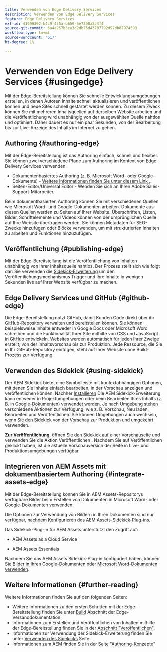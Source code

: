 ```yaml
---
title: Verwenden von Edge Delivery Services
description: Verwenden von Edge Delivery Services
feature: Edge Delivery Services
exl-id: 41999302-b4c9-4f5a-b659-6e7398a3c4f4
source-git-commit: 6a4a257b3ca3d2db76d43707792d97db87974593
workflow-type: tm+mt
source-wordcount: '617'
ht-degree: 1%

---
```


# Verwenden von Edge Delivery Services {#usingedge}

Mit der Edge-Bereitstellung können Sie schnelle Entwicklungsumgebungen erstellen, in denen Autoren Inhalte schnell aktualisieren und veröffentlichen können und neue Sites schnell gestartet werden können. Zu diesem Zweck können Sie mit mehreren Inhaltsquellen auf derselben Website arbeiten und die Veröffentlichung wird unabhängig von der ausgewählten Quelle nahtlos und optimiert. Daher dauert es nur ein paar Sekunden, von der Bearbeitung bis zur Live-Anzeige des Inhalts im Internet zu gehen.

## Authoring {#authoring-edge}

Mit der Edge-Bereitstellung ist das Authoring einfach, schnell und flexibel. Sie können zwei verschiedene Pfade zum Authoring im Kontext von Edge Delivery Services verwenden:

* Dokumentenbasiertes Authoring (z. B. Microsoft Word- oder Google-Dokumente) - [Weitere Informationen finden Sie unter diesem Link .](https://www.hlx.live/docs/authoring).
* Seiten-Editor/Universal Editor - Wenden Sie sich an Ihren Adobe Sales-Support-Mitarbeiter.

Beim dokumentbasierten Authoring können Sie mit verschiedenen Quellen wie Microsoft Word- und Google-Dokumenten arbeiten. Dokumente aus diesen Quellen werden zu Seiten auf Ihrer Website. Überschriften, Listen, Bilder, Schriftelemente und Videos können von der ursprünglichen Quelle auf Ihre Website übertragen werden. Sie können Metadaten für SEO-Zwecke hinzufügen oder Blöcke verwenden, um mit strukturierten Inhalten zu arbeiten und Funktionen hinzuzufügen.

## Veröffentlichung {#publishing-edge}

Mit der Edge-Bereitstellung ist die Veröffentlichung von Inhalten unabhängig von Ihrer Inhaltsquelle nahtlos. Der Prozess stellt sich wie folgt dar: Sie verwenden die [Sidekick-Erweiterung](#using-sidekick) um den Veröffentlichungsmechanismus Trigger und Ihre Inhalte in wenigen Sekunden live auf Ihrer Website verfügbar zu machen.

## Edge Delivery Services und GitHub {#github-edge}

Die Edge-Bereitstellung nutzt GitHub, damit Kunden Code direkt über ihr GitHub-Repository verwalten und bereitstellen können. Sie können beispielsweise Inhalte entweder in Google Docs oder Microsoft Word schreiben und die Funktionalität Ihrer Site mithilfe von CSS und JavaScript in GitHub entwickeln. Websites werden automatisch für jeden Ihrer Zweige erstellt, von der Inhaltsvorschau bis zur Produktion. Jede Ressource, die Sie in Ihr GitHub-Repository einfügen, steht auf Ihrer Website ohne Build-Prozess zur Verfügung.

## Verwenden des Sidekick {#using-sidekick}

Der AEM Sidekick bietet eine Symbolleiste mit kontextabhängigen Optionen, mit denen Sie Inhalte einfach bearbeiten, in der Vorschau anzeigen und veröffentlichen können. Nachher [Installieren](https://www.hlx.live/docs/sidekick-extension) Die AEM Sidekick-Erweiterung kann entweder in Projektumgebungen oder beim Bearbeiten Ihres Inhalts (z. B. in Google-Dokumenten) verwendet werden. Je nach Umgebung stehen verschiedene Aktionen zur Verfügung, wie z. B. Vorschau, Neu laden, Bearbeiten und Veröffentlichen. Sie können Umgebungen auch wechseln, wenn Sie den Sidekick von der Vorschau zur Produktion und umgekehrt verwenden.

**Zur Veröffentlichung**, öffnen Sie den Sidekick auf einer Vorschauseite und verwenden Sie die Aktion Veröffentlichen . Nachdem Sie auf Veröffentlichen geklickt haben, ist die aktuelle Vorschauversion der Seite in Live- und Produktionsumgebungen verfügbar.

## Integrieren von AEM Assets mit dokumentbasiertem Authoring {#integrate-assets-edge}

Mit der Edge-Bereitstellung können Sie in AEM Assets-Repositorys verfügbare Bilder beim Erstellen von Dokumenten in Microsoft Word- oder Google-Dokumenten verwenden.

Die Optionen zur Verwendung von Bildern in Ihren Dokumenten sind nur verfügbar, nachdem [Konfigurieren des AEM Assets-Sidekick-Plug-ins](https://www.hlx.live/developer/configuring-aem-assets-sidekick-plugin).

Das Sidekick-Plug-in für AEM Assets unterstützt den Zugriff auf:

* AEM Assets as a Cloud Service

* AEM Assets Essentials

Nachdem Sie das AEM Assets Sidekick-Plug-in konfiguriert haben, können Sie [Bilder in Ihren Google-Dokumenten oder Microsoft Word-Dokumenten verwenden](https://www.hlx.live/docs/aem-assets-sidekick-plugin).

## Weitere Informationen {#further-reading}

Weitere Informationen finden Sie auf den folgenden Seiten:

* Weitere Informationen zu den ersten Schritten mit der Edge-Bereitstellung finden Sie unter [Build](https://www.hlx.live/docs/#build) Abschnitt der Edge-Versanddokumentation.
* Informationen zum Erstellen und Veröffentlichen von Inhalten mithilfe der Edge-Bereitstellung finden Sie in der [Abschnitt &quot;Veröffentlichen&quot;](https://www.hlx.live/docs/authoring).
* Informationen zur Verwendung der Sidekick-Erweiterung finden Sie unter [Verwenden des Sidekicks](https://www.hlx.live/docs/sidekick) Seite.
* Informationen zum AEM finden Sie in der [Seite &quot;Authoring-Konzepte&quot;](https://experienceleague.adobe.com/docs/experience-manager-cloud-service/content/sites/authoring/getting-started/concepts.html)
